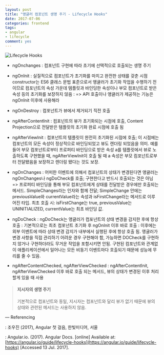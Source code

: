 ```yaml
---
layout: post
title: "앵귤러 컴포넌트 생명 주기 - Lifecycle Hooks"
date: 2017-07-06
categories: frontend
tags:
- angular
- lifecycle
comment: yes
---
```


![Lifecycle Hooks](https://angular.io/generated/images/guide/lifecycle-hooks/hooks-in-sequence.png "Lifecycle Hooks")

- ngOnchanges
: 컴포넌트 구현에 따라 초기에 선택적으로 호출되는 생명 주기

- ngOnInit
: 실질적으로 컴포넌트가 초기화를 마치고 완전한 상태를 갖춘 시점
constructor는 ES6 클래스 문법 표준으로서 앵귤러가 초기화 작업을 수행하기 전이므로 컴포넌트의 속성 가운데 템플릿과 바인딩한 속성이나 부모 컴포넌트로 받은 속성 등의 초기화를 보장하지 않음
: => API 호출이나 앵귤러가 제공하는 기능은 ngOnInit 이후에 사용해라

- ngOnDestroy
: 컴포넌트가 뷰에서 제거되기 직전 호출

- ngAfterContentInit
: 컴포넌트의 뷰가 초기화되는 시점에 호출, Content Projection으로 전달받은 템플릿의 초기화 완료 시점에 호출 됨

- ngAfterViewInit
: 컴포넌트의 템플릿이 완전히 초기화된 시점에 호출; 이 시점에는 컴포넌트의 모든 속성이 정상적으로 바인딩되었고 뷰도 렌더링 되었음을 의미. 예를 들어 부모 컴포넌트로부터 프로퍼티 바인딩으로 받은 속성 a를 템플릿에서 뷰로 노출하도록 구현했을 때, ngAfterViewInit이 호출 될 때 a 속성은 부모 컴포넌트로부터 전달됐음을 보장하고 렌더링 됐다는 것도 보장.

- ngOnChanges
: 어떠한 이벤트에 의해서 컴포넌트의 상태가 변경된다면 앵귤러는 ngOnChanges나 ngDoCheck를 호출; 구현한다고 반드시 호출되는 것은 아님 => 프로퍼티 바인딩을 통해 부모 컴포넌트에게 상태를 전달받은 경우에만 호출되는 메서드.
SimpleChanges라는 인자와 함께 전달; SimpleChange 안에는 previousValue와 currentValue라는 속성과 isFirstChange라는 메서드로 이루어진 타입.
최초 호출 시: isFirstChange는 true, previousValue는 UNINITIALIZED, currentValue는 최초 바인딩 값.

- ngDoCheck
: ngDoCheck는 앵귤러가 컴포넌트의 상태 변경을 감지한 후에 항상 호출
: 기본적으로는 최초 컴포넌트 초기화 후 ngOnInit 이후 바로 호출
: 이후에는 외부 이벤트에 따라 상태 변경 감지가 내부에서 실행된 후에 항상 호출 됨.
앵귤러가 변경 사항을 직접 관리하기 어려운 경우 구현해야 함, 가능하면 DOCheck를 구현하지 않거나 구현하더라도 무거운 작업을 포함시키면 안됨. 구현된 컴포넌트와 관계없이 애플리케이션에서 일어나는 모든 비동기 이벤트마다 호출되기 때문에 성능에 무리를 줄 수 있음.

- ngAfterContentChecked, ngAfterViewChecked
: ngAfterContentInit, ngAfterViewChecked 이후 바로 호출 되는 메서드, 뷰의 상태가 변경된 이후 처리할게 있을 때 사용

> #### 지시자의 생명 주기
> 기본적으로 컴포넌트와 동일, 지시자는 컴포넌트와 달리 뷰가 없기 때문에 뷰의 상태와 관련된 메서드는 사용하지 않음.

—
Referencing

: 조우진 (2017), Angular 첫 걸음, 한빛미디어, 서울

: Angular.io. (2017). Angular Docs. [online] Available at: [https://angular.io/guide/lifecycle-hooks](https://angular.io/guide/lifecycle-hooks) [Accessed 13 Jul. 2017].
